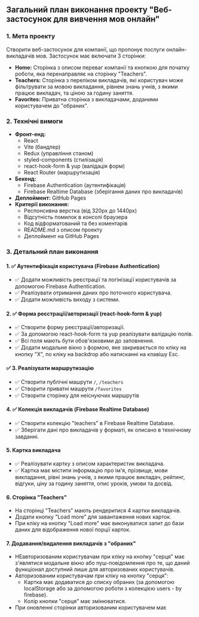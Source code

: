 ## Загальний план виконання проекту "Веб-застосунок для вивчення мов онлайн"

### 1. Мета проекту

Створити веб-застосунок для компанії, що пропонує послуги онлайн-викладачів мов. Застосунок має включати 3 сторінки:

- **Home:** Сторінка з описом переваг компанії та кнопкою для початку роботи, яка перенаправляє на сторінку "Teachers".
- **Teachers:** Сторінка з переліком викладачів, які користувач може фільтрувати за мовою викладання, рівнем знань учнів, з якими працює викладач, та ціною за годину заняття.
- **Favorites:** Приватна сторінка з викладачами, доданими користувачем до "обраних".

### 2. Технічні вимоги

- **Фронт-енд:**
  - React
  - Vite (бандлер)
  - Redux (управління станом)
  - styled-components (стилізація)
  - react-hook-form & yup (валідація форм)
  - React Router (маршрутизація)
- **Бекенд:**
  - Firebase Authentication (аутентифікація)
  - Firebase Realtime Database (зберігання даних про викладачів)
- **Деплоймент:** GitHub Pages
- **Критерії виконання:**
  - Респонсивна верстка (від 320px до 1440px)
  - Відсутність помилок в консолі браузера
  - Код відформатований та без коментарів
  - README.md з описом проекту
  - Деплоймент на GitHub Pages

### 3. Детальний план виконання

#### 1. ✅ Аутентифікація користувача (Firebase Authentication)

- ✅ Додати можливість реєстрації та логінізації користувачів за допомогою Firebase Authentication.
- ✅ Реалізувати отримання даних про поточного користувача.
- ✅ Додати можливість виходу з системи.

#### 2. ✅ Форма реєстрації/авторизації (react-hook-form & yup)

- ✅ Створити форму реєстрації/авторизації.
- ✅ За допомогою react-hook-form та yup реалізувати валідацію полів.
- ✅ Всі поля мають бути обов'язковими до заповнення.
- ✅ Додати модальне вікно з формою, яке закривається по кліку на кнопку "X", по кліку на backdrop або натисканні на клавішу Esc.

#### ✅ 3. Реалізувати маршрутизацію

- ✅ Створити публічні машрути `/`, `/teachers`
- ✅ Створити приватні машрути `/favorites`
- ✅ Створити сторінку для неіснуючих маршрутів

#### 4. ✅ Колекція викладачів (Firebase Realtime Database)

- ✅ Створити колекцію "teachers" в Firebase Realtime Database.
- ✅ Зберігати дані про викладачів у форматі, як описано в технічному завданні.

#### 5. Картка викладача

- ✅ Реалізувати картку з описом характеристик викладача.
- ✅ Картка має містити інформацію про ім'я, прізвище, мови викладання, рівні знань учнів, з якими працює викладач, рейтинг, відгуки, ціну за годину заняття, опис уроків, умови та досвід.

#### 6. Сторінка "Teachers"

- На сторінці "Teachers" мають рендеритися 4 картки викладачів.
- Додати кнопку "Load more" для завантаження нових карток.
- При кліку на кнопку "Load more" має виконуватися запит до бази даних для відображення нової порції карток.

#### 7. Додавання/видалення викладачів з "обраних"

- НЕавторизованим користувачам при кліку на кнопку "серця" має з'являтися модальне вікно або пуш-повідомлення про те, що даний функціонал доступний лише для авторизованих користувачів.
- Авторизованим користувачам при кліку на кнопку "серця":
  - Картка має додаватися до списку обраних (за допомогою localStorage або за допомогою роботи з колекцією users - by firebase).
  - Колір кнопки "серця" має змінюватися.
- При оновленні сторінки авторизованим користувачем має
